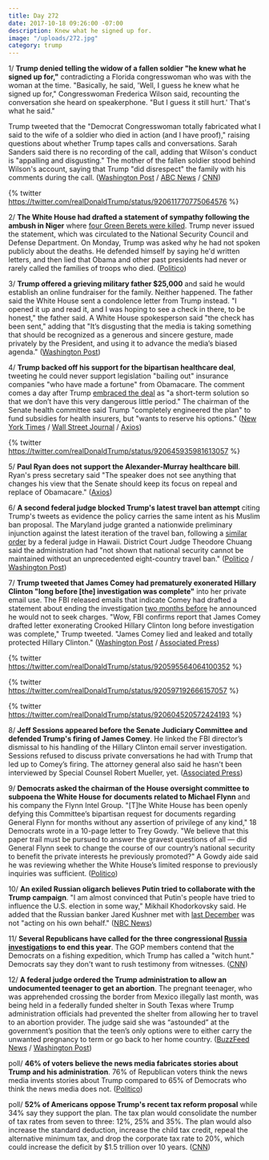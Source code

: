 ```yaml
---
title: Day 272
date: 2017-10-18 09:26:00 -07:00
description: Knew what he signed up for.
image: "/uploads/272.jpg"
category: trump
---
```


1/ **Trump denied telling the widow of a fallen soldier "he knew what he signed up for,"** contradicting a Florida congresswoman who was with the woman at the time. "Basically, he said, 'Well, I guess he knew what he signed up for," Congresswoman Frederica Wilson said, recounting the conversation she heard on speakerphone. "But I guess it still hurt.' That's what he said." 

Trump tweeted that the "Democrat Congresswoman totally fabricated what I said to the wife of a soldier who died in action (and I have proof)," raising questions about whether Trump tapes calls and conversations. Sarah Sanders said there is no recording of the call, adding that Wilson's conduct is "appalling and disgusting." The mother of the fallen soldier stood behind Wilson's account, saying that Trump "did disrespect" the family with his comments during the call. ([Washington Post](https://www.washingtonpost.com/news/post-politics/wp/2017/10/18/totally-fabricated-trump-disputes-congresswomans-depiction-of-his-exchange-with-soldiers-widow/) / [ABC News](http://abcnews.go.com/Politics/trump-denies-telling-widow-fallen-soldier-knew-signed/story?id=50549664) / [CNN](http://www.cnn.com/2017/10/18/politics/donald-trump-myeshia-johnson-recording/index.html))

{% twitter https://twitter.com/realDonaldTrump/status/920611770775064576 %}

2/ **The White House had drafted a statement of sympathy following the ambush in Niger** where [four Green Berets were killed](https://whatthefuckjusthappenedtoday.com/2017/10/17/day-271/#3-trump-falsely-claimed-that-obama-d). Trump never issued the statement, which was circulated to the National Security Council  and Defense Department. On Monday, Trump was asked why he had not spoken publicly about the deaths. He defended himself by saying he'd written letters, and then lied that Obama and other past presidents had never or rarely called the families of troops who died. ([Politico](http://www.politico.com/story/2017/10/18/trump-niger-condolence-statement-243917))

3/ **Trump offered a grieving military father $25,000** and said he would establish an online fundraiser for the family. Neither happened. The father said the White House sent a condolence letter from Trump instead. "I opened it up and read it, and I was hoping to see a check in there, to be honest," the father said. A White House spokesperson said "the check has been sent," adding that "It’s disgusting that the media is taking something that should be recognized as a generous and sincere gesture, made privately by the President, and using it to advance the media’s biased agenda." ([Washington Post](https://www.washingtonpost.com/world/national-security/trump-offered-a-grieving-military-father-25000-in-a-call-but-didnt-follow-through/2017/10/18/8d4cbc8c-b43a-11e7-be94-fabb0f1e9ffb_story.html))

4/ **Trump backed off his support for the bipartisan healthcare deal**, tweeting he could never support legislation "bailing out" insurance companies "who have made a fortune" from Obamacare. The comment comes a day after Trump [embraced the deal](https://whatthefuckjusthappenedtoday.com/2017/10/17/day-271/#5-senators-have-agreed-in-principle) as "a short-term solution so that we don’t have this very dangerous little period." The chairman of the Senate health committee said Trump "completely engineered the plan" to fund subsidies for health insurers, but "wants to reserve his options." ([New York Times](https://www.nytimes.com/2017/10/18/us/politics/trump-obamacare-subsidies-tweet-opposition.html) / [Wall Street Journal](https://www.wsj.com/articles/trump-signals-opposition-to-bipartisan-health-care-deal-1508338881) / [Axios](https://www.axios.com/alexander-trump-engineered-bipartisan-health-bill-2498029679.html))

{% twitter https://twitter.com/realDonaldTrump/status/920645935981613057 %}

5/ **Paul Ryan does not support the Alexander-Murray healthcare bill**. Ryan's press secretary said "The speaker does not see anything that changes his view that the Senate should keep its focus on repeal and replace of Obamacare." ([Axios](https://www.axios.com/paul-ryan-comes-out-against-alexander-murray-health-bill-2498070386.html))

6/ **A second federal judge blocked Trump's latest travel ban attempt** citing Trump's tweets as evidence the policy carries the same intent as his Muslim ban proposal. The Maryland judge granted a nationwide preliminary injunction against the latest iteration of the travel ban, following a [similar order](https://whatthefuckjusthappenedtoday.com/2017/10/17/day-271/#10-a-federal-judge-in-hawaii-has-blo) by a federal judge in Hawaii. District Court Judge Theodore Chuang said the administration had "not shown that national security cannot be maintained without an unprecedented eight-country travel ban." ([Politico](http://www.politico.com/story/2017/10/18/trump-travel-ban-maryland-judge-blocks-243901) / [Washington Post](https://www.washingtonpost.com/world/national-security/second-judge-rules-against-latest-travel-ban-saying-trumps-own-words-show-it-was-aimed-at-muslims/2017/10/18/5ecdaa44-b3ed-11e7-9e58-e6288544af98_story.html))

7/ **Trump tweeted that James Comey had prematurely exonerated Hillary Clinton "long before \[the\] investigation was complete"** into her private email use. The FBI released emails that indicate Comey had drafted a statement about ending the investigation [two months before](https://whatthefuckjusthappenedtoday.com/2017/09/01/day-225/#2-senate-republicans-accused-comey-o) he announced he would not to seek charges. "Wow, FBI confirms report that James Comey drafted letter exonerating Crooked Hillary Clinton long before investigation was complete," Trump tweeted. "James Comey lied and leaked and totally protected Hillary Clinton." ([Washington Post](https://www.washingtonpost.com/news/post-politics/wp/2017/10/18/trump-asks-whether-james-comey-was-truthful-about-clinton-probe/) / [Associated Press](https://apnews.com/1b526916a1de4faa999557d5f214971b/Trump-says-Comey-knew-he-was-going-to-exonerate-Clinton))

{% twitter https://twitter.com/realDonaldTrump/status/920595564064100352 %}

{% twitter https://twitter.com/realDonaldTrump/status/920597192666157057 %}

{% twitter https://twitter.com/realDonaldTrump/status/920604520572424193 %}

8/ **Jeff Sessions appeared before the Senate Judiciary Committee and defended Trump's firing of James Comey**. He linked the FBI director’s dismissal to his handling of the Hillary Clinton email server investigation. Sessions refused to discuss private conversations he had with Trump that led up to Comey’s firing. The attorney general also said he hasn't been interviewed by Special Counsel Robert Mueller, yet. ([Associated Press](https://apnews.com/70baab1c054e4837b1d962475bfd6f85/Sessions-defends-Comey-firing,-ties-it-to-Clinton-email-case))

9/ **Democrats asked the chairman of the House oversight committee to subpoena the White House for documents related to Michael Flynn** and his company the Flynn Intel Group. "\[T\]he White House has been openly defying this Committee’s bipartisan request for documents regarding General Flynn for months without any assertion of privilege of any kind," 18 Democrats wrote in a 10-page letter to Trey Gowdy. "We believe that this paper trail must be pursued to answer the gravest questions of all — did General Flynn seek to change the course of our country’s national security to benefit the private interests he previously promoted?" A Gowdy aide said he was reviewing whether the White House’s limited response to previously inquiries was sufficient. ([Politico](http://www.politico.com/story/2017/10/18/democrats-press-gowdy-to-subpoena-white-house-for-documents-on-flynn-243903))

10/ **An exiled Russian oligarch believes Putin tried to collaborate with the Trump campaign**. "I am almost convinced that Putin's people have tried to influence the U.S. election in some way," Mikhail Khodorkovsky said. He added that the Russian banker Jared Kushner met with [last December](https://whatthefuckjusthappenedtoday.com/2017/05/30/Day-131/#4-investigators-are-examining-why-ku) was not "acting on his own behalf." ([NBC News](https://www.nbcnews.com/politics/white-house/putin-rival-ties-kushner-meeting-kremlin-bankers-n811631))

11/ **Several Republicans have called for the three congressional <a href="{{ site.baseurl }}/trump-russia-investigation/">Russia investigation</a>s to end this year**. The GOP members contend that the Democrats on a fishing expedition, which Trump has called a "witch hunt." Democrats say they don't want to rush testimony from witnesses. ([CNN](http://www.cnn.com/2017/10/18/politics/republicans-congress-russia-investigation/index.html))

12/ **A federal judge ordered the Trump administration to allow an undocumented teenager to get an abortion**. The pregnant teenager, who was apprehended crossing the border from Mexico illegally last month, was being held in a federally funded shelter in South Texas where Trump administration officials had prevented the shelter from allowing her to travel to an abortion provider. The judge said she was “astounded” at the government’s position that the teen’s only options were to either carry the unwanted pregnancy to term or go back to her home country. ([BuzzFeed News](https://www.buzzfeed.com/zoetillman/the-trump-administration-just-went-to-court-to-defend) / [Washington Post](https://www.washingtonpost.com/local/immigration/judge-trump-administration-cancannot-block-abortion-for-pregnant-undocumented-teen/2017/10/18/82348e08-b406-11e7-be94-fabb0f1e9ffb_story.html))

poll/ **46% of voters believe the news media fabricates stories about Trump and his administration**. 76% of Republican voters think the news media invents stories about Trump compared to 65% of Democrats who think the news media does not. ([Politico](http://www.politico.com/story/2017/10/18/trump-media-fake-news-poll-243884))

poll/ **52% of Americans oppose Trump's recent tax reform proposal** while 34% say they support the plan. The tax plan would consolidate the number of tax rates from seven to three: 12%, 25% and 35%. The plan would also increase the standard deduction, increase the child tax credit, repeal the alternative minimum tax, and drop the corporate tax rate to 20%, which could increase the deficit by $1.5 trillion over 10 years. ([CNN](http://www.cnn.com/2017/10/18/politics/poll-trump-tax-reform/index.html))